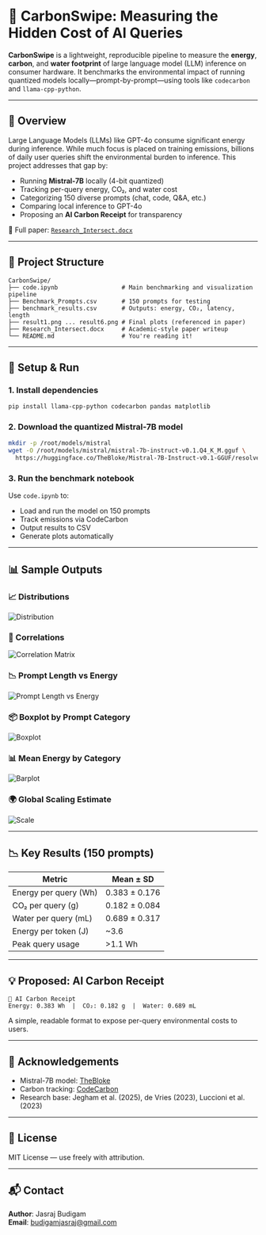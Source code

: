 # 🧾 CarbonSwipe: Measuring the Hidden Cost of AI Queries

**CarbonSwipe** is a lightweight, reproducible pipeline to measure the **energy**, **carbon**, and **water footprint** of large language model (LLM) inference on consumer hardware. It benchmarks the environmental impact of running quantized models locally—prompt-by-prompt—using tools like `codecarbon` and `llama-cpp-python`.

---

## 📌 Overview

Large Language Models (LLMs) like GPT-4o consume significant energy during inference. While much focus is placed on training emissions, billions of daily user queries shift the environmental burden to inference. This project addresses that gap by:

- Running **Mistral-7B** locally (4-bit quantized)
- Tracking per-query energy, CO₂, and water cost
- Categorizing 150 diverse prompts (chat, code, Q&A, etc.)
- Comparing local inference to GPT-4o
- Proposing an **AI Carbon Receipt** for transparency

📝 Full paper: [`Research_Intersect.docx`](./Research_Intersect.docx)

---

## 📂 Project Structure

```
CarbonSwipe/
├── code.ipynb                  # Main benchmarking and visualization pipeline
├── Benchmark_Prompts.csv       # 150 prompts for testing
├── benchmark_results.csv       # Outputs: energy, CO₂, latency, length
├── result1.png ... result6.png # Final plots (referenced in paper)
├── Research_Intersect.docx     # Academic-style paper writeup
└── README.md                   # You're reading it!
```

---

## 🚀 Setup & Run

### 1. Install dependencies

```bash
pip install llama-cpp-python codecarbon pandas matplotlib
```

### 2. Download the quantized Mistral-7B model

```bash
mkdir -p /root/models/mistral
wget -O /root/models/mistral/mistral-7b-instruct-v0.1.Q4_K_M.gguf \
  https://huggingface.co/TheBloke/Mistral-7B-Instruct-v0.1-GGUF/resolve/main/mistral-7b-instruct-v0.1.Q4_K_M.gguf
```

### 3. Run the benchmark notebook

Use `code.ipynb` to:
- Load and run the model on 150 prompts
- Track emissions via CodeCarbon
- Output results to CSV
- Generate plots automatically

---

## 📊 Sample Outputs

### 📈 Distributions

![Distribution](./result1.png)

### 🔁 Correlations

![Correlation Matrix](./result2.png)

### 📉 Prompt Length vs Energy

![Prompt Length vs Energy](./result3.png)

### 📦 Boxplot by Prompt Category

![Boxplot](./result4.png)

### 📊 Mean Energy by Category

![Barplot](./result5.png)

### 🌍 Global Scaling Estimate

![Scale](./result6.png)

---

## 📉 Key Results (150 prompts)

| Metric                   | Mean ± SD          |
|--------------------------|--------------------|
| Energy per query (Wh)    | 0.383 ± 0.176      |
| CO₂ per query (g)        | 0.182 ± 0.084      |
| Water per query (mL)     | 0.689 ± 0.317      |
| Energy per token (J)     | ~3.6               |
| Peak query usage         | >1.1 Wh            |

---

## 💡 Proposed: AI Carbon Receipt

```
🧾 AI Carbon Receipt
Energy: 0.383 Wh  |  CO₂: 0.182 g  |  Water: 0.689 mL
```

A simple, readable format to expose per-query environmental costs to users.


---

## 📎 Acknowledgements

- Mistral-7B model: [TheBloke](https://huggingface.co/TheBloke)
- Carbon tracking: [CodeCarbon](https://github.com/mlco2/codecarbon)
- Research base: Jegham et al. (2025), de Vries (2023), Luccioni et al. (2023)

---

## 📜 License

MIT License — use freely with attribution.

---

## 📬 Contact

**Author**: Jasraj Budigam  
**Email**: budigamjasraj@gmail.com
